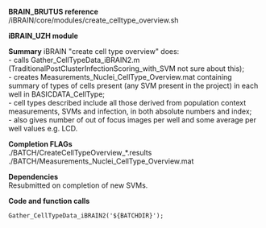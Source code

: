 **BRAIN_BRUTUS reference**
/iBRAIN/core/modules/create_celltype_overview.sh

**iBRAIN_UZH module**

**Summary**
iBRAIN "create cell type overview" does:  
	- calls Gather_CellTypeData_iBRAIN2.m (TraditionalPostClusterInfectionScoring_with_SVM not sure about this);  
	- creates Measurements_Nuclei_CellType_Overview.mat containing summary of types of cells present (any SVM present in the project) in each well in BASICDATA_CellType;  
	- cell types described include all those derived from population context measurements, SVMs and infection, in both absolute numbers and index;  
	- also gives number of out of focus images per well and some average per well values e.g. LCD.  
	

**Completion FLAGs**  
./BATCH/CreateCellTypeOverview_*.results  
./BATCH/Measurements_Nuclei_CellType_Overview.mat  

**Dependencies**  
Resubmitted on completion of new SVMs.  

**Code and function calls**

```
Gather_CellTypeData_iBRAIN2('${BATCHDIR}');
```
